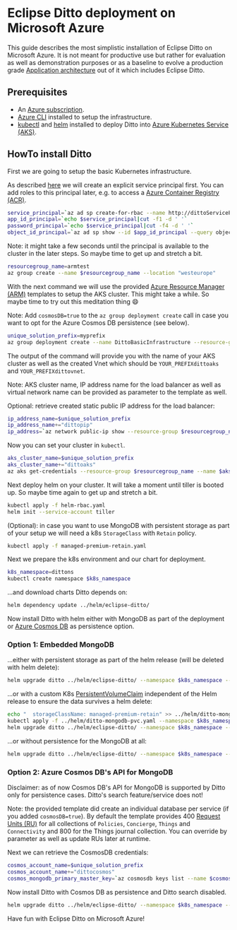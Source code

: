 # Eclipse Ditto deployment on Microsoft Azure

This guide describes the most simplistic installation of Eclipse Ditto on Microsoft Azure. It is not meant for productive use but rather for evaluation as well as demonstration purposes or as a baseline to evolve a production grade [Application architecture](https://docs.microsoft.com/en-us/azure/architecture/guide/) out of it which includes Eclipse Ditto.

## Prerequisites

- An [Azure subscription](https://azure.microsoft.com/en-us/get-started/).
- [Azure CLI](https://docs.microsoft.com/en-us/cli/azure/install-azure-cli) installed to setup the infrastructure.
- [kubectl](https://kubernetes.io/docs/tasks/tools/install-kubectl/) and [helm](https://helm.sh/docs/using_helm/#installing-helm) installed to deploy Ditto into [Azure Kubernetes Service (AKS)](https://docs.microsoft.com/en-us/azure/aks/intro-kubernetes).

## HowTo install Ditto

First we are going to setup the basic Kubernetes infrastructure.

As described [here](https://docs.microsoft.com/en-gb/azure/aks/kubernetes-service-principal) we will create an explicit service principal first. You can add roles to this principal later, e.g. to access a [Azure Container Registry (ACR)](https://docs.microsoft.com/en-us/azure/container-registry/container-registry-intro).

```bash
service_principal=`az ad sp create-for-rbac --name http://dittoServicePrincipal --skip-assignment --output tsv`
app_id_principal=`echo $service_principal|cut -f1 -d ' '`
password_principal=`echo $service_principal|cut -f4 -d ' '`
object_id_principal=`az ad sp show --id $app_id_principal --query objectId --output tsv`
```

Note: it might take a few seconds until the principal is available to the cluster in the later steps. So maybe time to get up and stretch a bit.

```bash
resourcegroup_name=armtest
az group create --name $resourcegroup_name --location "westeurope"
```

With the next command we will use the provided [Azure Resource Manager (ARM)](https://docs.microsoft.com/en-us/azure/azure-resource-manager/resource-group-overview) templates to setup the AKS cluster. This might take a while. So maybe time to try out this meditation thing :smile:

Note: Add `cosmosDB=true` to the `az group deployment create` call in case you want to opt for the Azure Cosmos DB persistence (see below).

```bash
unique_solution_prefix=myprefix
az group deployment create --name DittoBasicInfrastructure --resource-group $resourcegroup_name --template-file arm/dittoInfrastructureDeployment.json --parameters uniqueSolutionPrefix=$unique_solution_prefix servicePrincipalObjectId=$object_id_principal servicePrincipalClientId=$app_id_principal servicePrincipalClientSecret=$password_principal
```

The output of the command will provide you with the name of your AKS cluster as well as the created Vnet which should be `YOUR_PREFIXdittoaks` and `YOUR_PREFIXdittovnet`.

Note: AKS cluster name, IP address name for the load balancer as well as virtual network name can be provided as parameter to the template as well.

Optional: retrieve created static public IP address for the load balancer:

```bash
ip_address_name=$unique_solution_prefix
ip_address_name+="dittopip"
ip_address=`az network public-ip show --resource-group $resourcegroup_name --name $ip_address_name --query ipAddress --output tsv`
```

Now you can set your cluster in `kubectl`.

```bash
aks_cluster_name=$unique_solution_prefix
aks_cluster_name+="dittoaks"
az aks get-credentials --resource-group $resourcegroup_name --name $aks_cluster_name
```

Next deploy helm on your cluster. It will take a moment until tiller is booted up. So maybe time again to get up and stretch a bit.

```bash
kubectl apply -f helm-rbac.yaml
helm init --service-account tiller
```

(Optional): in case you want to use MongoDB with persistent storage as part of your setup we will need a k8s `StorageClass` with `Retain` policy.

```bash
kubectl apply -f managed-premium-retain.yaml
```

Next we prepare the k8s environment and our chart for deployment.

```bash
k8s_namespace=dittons
kubectl create namespace $k8s_namespace
```

...and download charts Ditto depends on:

```bash
helm dependency update ../helm/eclipse-ditto/
```

Now install Ditto with helm either with MongoDB as part of the deployment or [Azure Cosmos DB](https://docs.microsoft.com/en-gb/azure/cosmos-db/introduction) as persistence option.

### Option 1: Embedded MongoDB

...either with persistent storage as part of the helm release (will be deleted with helm delete):

```bash
helm upgrade ditto ../helm/eclipse-ditto/ --namespace $k8s_namespace --set service.type=LoadBalancer,service.loadBalancerIP.enabled=true,service.loadBalancerIP.address=$ip_address,service.annotations."service\.beta\.kubernetes\.io/azure-load-balancer-resource-group"=$resourcegroup_name,mongodb.persistence.enabled=true,mongodb.persistence.storageClass=managed-premium-retain --wait --install
```

...or with a custom K8s [PersistentVolumeClaim](https://kubernetes.io/docs/concepts/storage/persistent-volumes/) independent of the Helm release to ensure the data survives a helm delete:

```bash
echo "  storageClassName: managed-premium-retain" >> ../helm/ditto-mongodb-pvc.yaml
kubectl apply -f ../helm/ditto-mongodb-pvc.yaml --namespace $k8s_namespace
helm upgrade ditto ../helm/eclipse-ditto/ --namespace $k8s_namespace --set service.type=LoadBalancer,service.loadBalancerIP.enabled=true,service.loadBalancerIP.address=$ip_address,service.annotations."service\.beta\.kubernetes\.io/azure-load-balancer-resource-group"=$resourcegroup_name,mongodb.persistence.enabled=true,mongodb.persistence.existingClaim=ditto-mongodb-pvc --wait --install
```

...or without persistence for the MongoDB at all:

```bash
helm upgrade ditto ../helm/eclipse-ditto/ --namespace $k8s_namespace --set service.type=LoadBalancer,service.loadBalancerIP.enabled=true,service.loadBalancerIP.address=$ip_address,service.annotations."service\.beta\.kubernetes\.io/azure-load-balancer-resource-group"=$resourcegroup_name --wait --install
```

### Option 2: Azure Cosmos DB's API for MongoDB

Disclaimer: as of now Cosmos DB's API for MongoDB is supported by Ditto only for persistence cases. Ditto's search feature/service does not!

Note: the provided template did create an individual database per service (if you added `cosmosDB=true`). By default the template provides 400 [Request Units (RU)](https://docs.microsoft.com/en-us/azure/cosmos-db/request-units) for all collections of `Policies`, `Concierge`, `Things` and `Connectivity` and 800 for the Things journal collection. You can override by parameter as well as update RUs later at runtime.

Next we can retrieve the CosmosDB credentials:

```bash
cosmos_account_name=$unique_solution_prefix
cosmos_account_name+="dittocosmos"
cosmos_mongodb_primary_master_key=`az cosmosdb keys list --name $cosmos_account_name --resource-group $resourcegroup_name --output tsv|cut  -f1|head -1`
```

Now install Ditto with Cosmos DB as persistence and Ditto search disabled.

```bash
helm upgrade ditto ../helm/eclipse-ditto/ --namespace $k8s_namespace --set search.enabled=false,mongodb.embedded.enabled=false,mongodb.apps.concierge.uri=mongodb://$cosmos_account_name:$cosmos_mongodb_primary_master_key@$cosmos_account_name.documents.azure.com:10255/concierge\?ssl=true\&replicaSet=globaldb\&maxIdleTimeMS=120000,mongodb.apps.concierge.ssl=true,mongodb.apps.connectivity.uri=mongodb://$cosmos_account_name:$cosmos_mongodb_primary_master_key@$cosmos_account_name.documents.azure.com:10255/connectivity\?ssl=true\&replicaSet=globaldb\&maxIdleTimeMS=120000,mongodb.apps.connectivity.ssl=true,mongodb.apps.things.uri=mongodb://$cosmos_account_name:$cosmos_mongodb_primary_master_key@$cosmos_account_name.documents.azure.com:10255/things\?ssl=true\&replicaSet=globaldb\&maxIdleTimeMS=120000,mongodb.apps.things.ssl=true,mongodb.apps.policies.uri=mongodb://$cosmos_account_name:$cosmos_mongodb_primary_master_key@$cosmos_account_name.documents.azure.com:10255/policies\?ssl=true\&replicaSet=globaldb\&maxIdleTimeMS=120000,mongodb.apps.policies.ssl=true,service.type=LoadBalancer,service.loadBalancerIP.enabled=true,service.loadBalancerIP.address=$ip_address,service.annotations."service\.beta\.kubernetes\.io/azure-load-balancer-resource-group"=$resourcegroup_name --wait --install --timeout 600
```

Have fun with Eclipse Ditto on Microsoft Azure!
